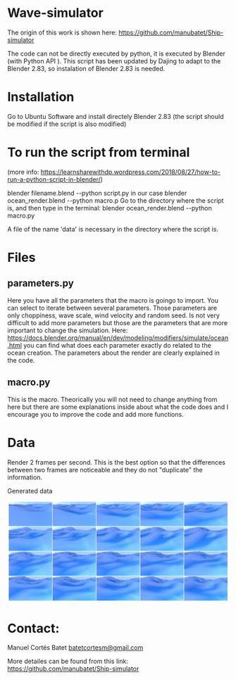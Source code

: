 # Wave-simulator

The origin of this work is  shown here: https://github.com/manubatet/Ship-simulator

The code can not be directly executed by python, it is executed by Blender (with Python API ).  This script has been updated by Dajing  to adapt to the Blender 2.83, so instalation of Blender 2.83 is needed.

# Installation
Go to Ubuntu Software and  install  directely Blender 2.83 (the script should be modified if the script is also modified)

# To run the script from terminal
(more info: https://learnsharewithdp.wordpress.com/2018/08/27/how-to-run-a-python-script-in-blender/)

blender filename.blend --python script.py in our case
    blender ocean_render.blend --python macro.p
Go to the directory where the script is, and then type in the terminal:
    blender ocean_render.blend --python macro.py

A file of the name  'data' is necessary in the directory where the script is.
 
# Files
## parameters.py
Here you have all the parameters that the macro is goingo to import. You can select to iterate between several parameters. Those parameters are only choppiness, wave scale, wind velocity and random seed. Is not very difficult to add more parameters but those are the parameters that are more important to change the simulation. Here: https://docs.blender.org/manual/en/dev/modeling/modifiers/simulate/ocean.html you can find what does each parameter exactly do related to the ocean creation. The parameters about the render are clearly explained in the code.

## macro.py
This is the macro. Theorically you will not need to change anything from here but there are some explanations inside about what the code does and I encourage you to improve the code and add more functions.

# Data

Render 2 frames per second. This is the best option so that the differences between two frames are noticeable and they do not "duplicate" the information.

Generated data

<p align="center">
  <img width="600" src="gen_img.jpg">
</p>
<p align="justify">

# Contact:
Manuel Cortés Batet batetcortesm@gmail.com 

More detailes can be found from this link: https://github.com/manubatet/Ship-simulator  

